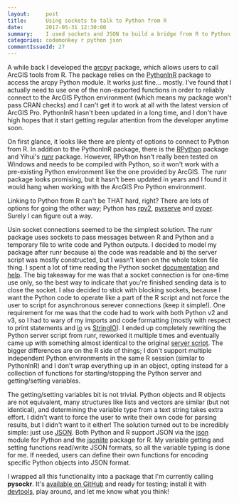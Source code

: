 ```yaml
---
layout:     post
title:      Using sockets to talk to Python from R
date:       2017-05-31 12:30:00
summary:    I used sockets and JSON to build a bridge from R to Python.
categories: codemonkey r python json
commentIssueId: 27
---
```


A while back I developed the [arcpyr](https://github.com/mkoohafkan/arcpyr) 
package, which allows users to call ArcGIS tools from R. The package relies 
on the [PythonInR](https://cran.r-project.org/package=PythonInR) package to 
access the arcpy Python module. It works just fine... mostly. I've found 
that I actually need to use one of the non-exported functions in order to
reliably connect to the ArcGIS Python environment (which means my package 
won't pass CRAN checks) and I can't get it to work at all with the latest
version of ArcGIS Pro. PythonInR hasn't been updated in a long time, and
I don't have high hopes that it start getting regular attention from the
developer anytime soon.

On first glance, it looks like there are plenty of options to connect to
Python from R. In addition to the PythonInR package, there is the 
[RPython](https://cran.r-project.org/package=rPython) package and Yihui's 
[runr](https://github.com/yihui/runr) package. However, RPython hsn't 
really been tested on Windows and needs to be compiled with Python, so it
won't work with a pre-existing Python environment like the one provided by 
ArcGIS. The runr package looks promising, but it hasn't been updated in
years and I found it would hang when working with the ArcGIS Pro Python
environment.

Linking to Python from R can't be THAT hard, right? There are lots of options
for going the other way; Python has [rpy2](https://rpy2.bitbucket.io), 
[pyrserve](https://pypi.python.org/pypi/pyRserve) and
[pyper](https://pypi.python.org/pypi/PypeR/1.1.0). Surely I can figure out a way.

Usin socket connections seemed to be the simplest solution. The runr
package uses sockets to pass messages between R and Python and a 
temporary file to write code and Python outputs. I decided to model
my package after runr because a) the code was readable and b) the server
script was mostly constructed, but I wasn't keen on the whole token file
thing. I spent a lot of time reading the Python socket
[documentation](https://docs.python.org/3/library/socket.html) and
[help](https://docs.python.org/2/howto/sockets.html). The big takeaway for me
was that a socket connection is for one-time use only, so the best way to 
indicate that you're finished sending data is to close the socket. I also 
decided to stick with blocking sockets, because I want the Python code to
operate like a part of the R script and not force the user to script for
asynchronous serever connections (keep it simple!). One 
requirement for me was that the code had to work with both Python v2 and v3,
so I had to wary of my imports and code formatting (mostly with respect to 
print statements and [io](https://docs.python.org/3/library/io.html) vs
[StringIO](https://docs.python.org/2/library/stringio.html)). I ended up completely 
rewriting the Python server script from runr, reworked it multiple times and 
eventually came up with something almost identical to the original 
[server script](https://github.com/yihui/runr/blob/master/inst/lang/python_socket.py). 
The bigger differences are on the R side of things; I don't
support multiple independent Python environments in the same R session 
(similar to PythonInR) and I don't wrap everything up in an object, opting
instead for a collection of functions for starting/stopping the Python server
and getting/setting variables.

The getting/setting variables bit is not trivial. Python objects and R objects
are not equivalent, many structures like lists and vectors are similar 
(but not identical), and determining the variable type from a text string takes
extra effort. I didn't want to force the user to write their own code for parsing
results, but I didn't want to it either! The solution turned out to be incredibly 
simple: just use [JSON](https://www.json.org). Both Python and R support JSON via the 
[json](https://docs.python.org/3/library/json.html) module for Python and the 
[jsonlite](https://cran.r-project.org/package=jsonlite) package for R. My variable getting 
and setting functions read/write JSON formats, so all the variable typing is done 
for me. If needed, users can define their own functions for encoding specific Python 
objects into JSON format.

I wrapped all this functionality into a package that I'm currently calling 
**pysockr**. It's [available on GitHub](https://github.com/mkoohafkan/pysockr) and ready for
testing; install it with [devtools](https://cran.r-project.org/package=devtools), play around, 
and let me know what you think!
